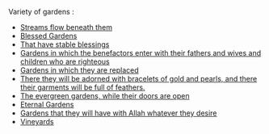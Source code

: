 Variety of gardens :

- [Streams flow beneath them](https://quran.com/3/15)
- [Blessed Gardens](https://quran.com/5/65)
- [That have stable blessings]()
- [Gardens in which the benefactors enter with their fathers and wives and children who are righteous](https://quran.com/13/23)
- [Gardens in which they are replaced](https://quran.com/32/19)
- [There they will be adorned with bracelets of gold and pearls, and there their garments will be full of feathers.](https://quran.com/35/33)
- [The evergreen gardens, while their doors are open](https://quran.com/38/50)
- [Eternal Gardens](https://quran.com/40/8)
- [Gardens that they will have with Allah whatever they desire](https://quran.com/42/22)
- [Vineyards](https://quran.com/78/32)
